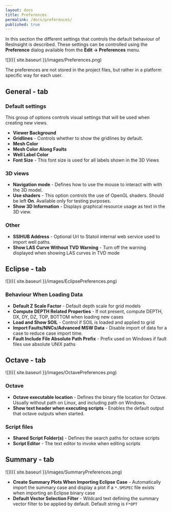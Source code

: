 ```yaml
---
layout: docs
title: Preferences
permalink: /docs/preferences/
published: true
---
```


In this section the different settings that controls the default behaviour of ResInsight is described. These settings can be controlled using the **Preference** dialog available from the **Edit -> Preferences** menu.

![]({{ site.baseurl }}/images/Preferences.png)

The preferences are not stored in the project files, but rather in a platform specific way for each user. 

## General - tab

### Default settings

This group of options controls visual settings that will be used when creating new views.

- **Viewer Background** 
- **Gridlines** - Controls whether to show the gridlines by default.
- **Mesh Color** 
- **Mesh Color Along Faults**
- **Well Label Color**
- **Font Size** - This font size is used for all labels shown in the 3D Views

### 3D views
- **Navigation mode** - Defines how to use the mouse to interact with with the 3D model.
- **Use shaders** - This option controls the use of OpenGL shaders. Should be left **On**. Available only for testing purposes.
- **Show 3D Information** - Displays graphical resource usage as text in the 3D view.

### Other

- **SSIHUB Address** - Optional Url to Statoil internal web service used to import well paths.
- **Show LAS Curve Without TVD Warning** - Turn off the warning displayed when showing LAS curves in TVD mode

## Eclipse - tab

![]({{ site.baseurl }}/images/EclipsePreferences.png)

### Behaviour When Loading Data

- **Default Z Scale Factor** - Default depth scale for grid models
- **Compute DEPTH Related Properties** - If not present, compute DEPTH, DX, DY, DZ, TOP, BOTTOM when loading new cases
- **Load and Show SOIL** - Control if SOIL is loaded and applied to grid
- **Import Faults/NNCs/Advanced MSW Data** - Disable import of data for a case to reduce case import time.
- **Fault Include File Absolute Path Prefix** - Prefix used on Windows if fault files use absolute UNIX paths

## Octave - tab

![]({{ site.baseurl }}/images/OctavePreferences.png)

### Octave

- **Octave executable location** - Defines the binary file location for Octave. Usually without path on Linux, and including path on Windows.
- **Show text header when executing scripts** - Enables the default output that octave outputs when started.

### Script files

- **Shared Script Folder(s)** - Defines the search paths for octave scripts
- **Script Editor** - The text editor to invoke when editing scripts

## Summary - tab

![]({{ site.baseurl }}/images/SummaryPreferences.png)

- **Create Summary Plots When Importing Eclipse Case** - Automatically import the summary case and display a plot if a `*.SMSPEC` file exists when importing an Eclipse binary case
- **Default Vector Selection Filter** - Wildcard text defining the summary vector filter to be applied by default. Default string is `F*OPT`

